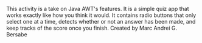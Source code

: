 This activity is a take on Java AWT's features. It is a simple quiz app that works exactly like how you think it would.
It contains radio buttons that only select one at a time, detects whether or not an answer has been made, and keep tracks of the score once you finish.
Created by Marc Andrei G. Bersabe
